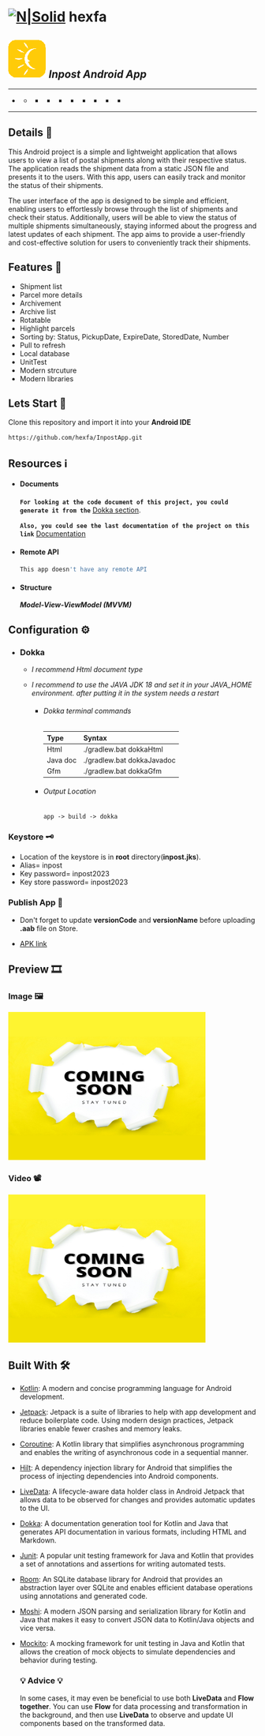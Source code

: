 # [![N|Solid][git]][hexfa] hexfa
## [![N|Solid][logo]][site] _Inpost Android App_
-----------------------------
* - * - *  * - * - * 
-----------------------------
## Details 📜

This Android project is a simple and lightweight application that allows users to view a list of postal shipments along with their respective status. The application reads the shipment data from a static JSON file and presents it to the users. With this app, users can easily track and monitor the status of their shipments.

The user interface of the app is designed to be simple and efficient, enabling users to effortlessly browse through the list of shipments and check their status. Additionally, users will be able to view the status of multiple shipments simultaneously, staying informed about the progress and latest updates of each shipment. The app aims to provide a user-friendly and cost-effective solution for users to conveniently track their shipments.

## Features 🚩

- Shipment list
- Parcel more details
- Archivement
- Archive list
- Rotatable
- Highlight parcels
- Sorting by: Status, PickupDate, ExpireDate, StoredDate, Number
- Pull to refresh
- Local database
- UnitTest
- Modern strcuture
- Modern libraries

## Lets Start 🕺

Clone this repository and import it into your **Android IDE**
```bash
https://github.com/hexfa/InpostApp.git
```

## Resources ℹ️
- #### Documents
  **`For looking at the code document of this project, you could generate it from the`** [Dokka section][dokka].
  
  **`Also, you could see the last documentation of the project on this link`** [Documentation][doc]

- #### Remote API
  ```bash
  This app doesn't have any remote API
  ```

- #### Structure
  **_Model-View-ViewModel (MVVM)_**

## Configuration ⚙️

- ### Dokka
  - _I recommend Html document type_
  - _I recommend to use the JAVA JDK 18 and set it in your JAVA_HOME environment. after putting it in the system needs a restart_

    - ###### Dokka terminal commands
      | Type | Syntax |
      | ------ | ------ |
      | Html | ./gradlew.bat dokkaHtml |
      | Java doc | ./gradlew.bat dokkaJavadoc |
      | Gfm | ./gradlew.bat dokkaGfm |

    - ###### Output Location
      `app -> build -> dokka`

### Keystore 🗝️
- Location of the keystore is in **root** directory(**inpost.jks**).
- Alias= inpost
- Key password= inpost2023 
- Key store password= inpost2023

### Publish App 📱
- Don't forget to update **versionCode** and **versionName** before uploading **.aab** file on Store.

- [APK link][link]

## Preview 🎞️
  ### Image 🖼️
  <img src="https://github.com/hexfa/Files/blob/main/ComingSoon.jpg" height="300" width="400" alt="Inpost App">
  
  ### Video 📽️
  <img src="https://github.com/hexfa/Files/blob/main/ComingSoon.jpg" height="300" width="400" alt="Inpost App">

## Built With 🛠
- [Kotlin][kotlin]: A modern and concise programming language for Android development.
 
- [Jetpack][jetpack]: Jetpack is a suite of libraries to help with app development and reduce boilerplate code. Using modern design practices, Jetpack libraries enable fewer crashes and memory leaks.

- [Coroutine][coroutine]: A Kotlin library that simplifies asynchronous programming and enables the writing of asynchronous code in a sequential manner.

- [Hilt][hilt]: A dependency injection library for Android that simplifies the process of injecting dependencies into Android components.

- [LiveData][live-data]: A lifecycle-aware data holder class in Android Jetpack that allows data to be observed for changes and provides automatic updates to the UI.

- [Dokka][dokka-site]: A documentation generation tool for Kotlin and Java that generates API documentation in various formats, including HTML and Markdown.

- [Junit][junit]: A popular unit testing framework for Java and Kotlin that provides a set of annotations and assertions for writing automated tests.

- [Room][room]: An SQLite database library for Android that provides an abstraction layer over SQLite and enables efficient database operations using annotations and generated code.

- [Moshi][moshi]: A modern JSON parsing and serialization library for Kotlin and Java that makes it easy to convert JSON data to Kotlin/Java objects and vice versa.

- [Mockito][mockito]: A mocking framework for unit testing in Java and Kotlin that allows the creation of mock objects to simulate dependencies and behavior during testing.

  ### 💡 Advice 💡
  In some cases, it may even be beneficial to use both **LiveData** and **Flow together**. You can use **Flow** for data processing and transformation in the   background, and then use **LiveData** to observe and update UI components based on the transformed data.

[//]: # (These are reference links used in the body of this note and get stripped out when the markdown processor does its job. There is no need to format nicely because it shouldn't be seen.)

   [logo]: <https://github.com/hexfa/Files/blob/main/InpostApp/Logo/Icon.png> 
   [git]: <https://upload.wikimedia.org/wikipedia/commons/5/57/Iconoir_github-outline.svg>
   [site]: <https://inpost.pl>
   [hexfa]: <https://github.com/hexfa>
   [link]: <https://github.com/hexfa/>
   [dokka]: <#dokka>
   [doc]: <https://github.com/hexfa/Files/InpostApp/Documents>
   [hilt]: <https://dagger.dev/hilt/>
   [coroutine]: <https://kotlinlang.org/docs/coroutines-guide.html>
   [live-data]: <https://developer.android.com/topic/libraries/architecture/livedata>
   [dokka-site]: <https://kotlinlang.org/docs/dokka-gradle.html>
   [kotlin]: <https://kotlinlang.org/>
   [jetpack]: <https://developer.android.com/jetpack>
   [junit]: <https://junit.org/>
   [room]: <https://developer.android.com/training/data-storage/room>
   [moshi]: <https://github.com/square/moshi>
   [mockito]: <https://site.mockito.org/>
